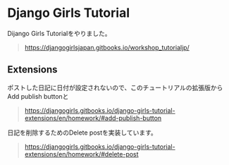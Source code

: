 # Django Girls Tutorial
Dijango Girls Tutorialをやりました。
> https://djangogirlsjapan.gitbooks.io/workshop_tutorialjp/


## Extensions
ポストした日記に日付が設定されないので、このチュートリアルの拡張版からAdd publish buttonと
> https://djangogirls.gitbooks.io/django-girls-tutorial-extensions/en/homework/#add-publish-button

日記を削除するためのDelete postを実装しています。
> https://djangogirls.gitbooks.io/django-girls-tutorial-extensions/en/homework/#delete-post
